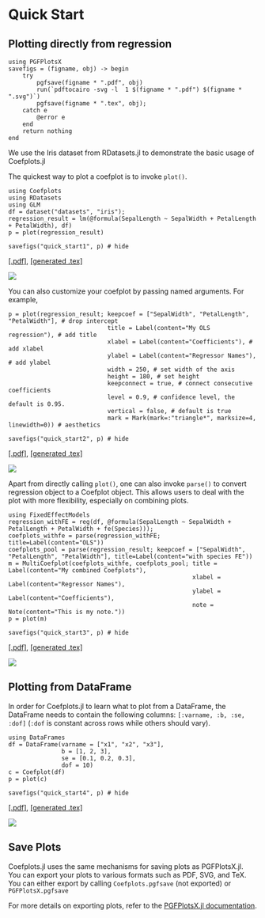 # Quick Start

## Plotting directly from regression

```@setup pgf
using PGFPlotsX
savefigs = (figname, obj) -> begin
    try
        pgfsave(figname * ".pdf", obj)
        run(`pdftocairo -svg -l  1 $(figname * ".pdf") $(figname * ".svg")`)
        pgfsave(figname * ".tex", obj);
    catch e
        @error e
    end
    return nothing
end
```

We use the Iris dataset from RDatasets.jl to demonstrate the basic usage of Coefplots.jl

The quickest way to plot a coefplot is to invoke `plot()`.

```@example pgf
using Coefplots
using RDatasets
using GLM
df = dataset("datasets", "iris");
regression_result = lm(@formula(SepalLength ~ SepalWidth + PetalLength + PetalWidth), df)
p = plot(regression_result)

savefigs("quick_start1", p) # hide
```
[\[.pdf\]](quick_start1.pdf), [\[generated .tex\]](quick_start1.tex)

![](quick_start1.svg)

You can also customize your coefplot by passing named arguments. For example, 

```@example pgf
p = plot(regression_result; keepcoef = ["SepalWidth", "PetalLength", "PetalWidth"], # drop intercept
                            title = Label(content="My OLS regression"), # add title
                            xlabel = Label(content="Coefficients"), # add xlabel
                            ylabel = Label(content="Regressor Names"), # add ylabel
                            width = 250, # set width of the axis
                            height = 180, # set height
                            keepconnect = true, # connect consecutive coefficients
                            level = 0.9, # confidence level, the default is 0.95.
                            vertical = false, # default is true
                            mark = Mark(mark=:"triangle*", marksize=4, linewidth=0)) # aesthetics

savefigs("quick_start2", p) # hide
```
[\[.pdf\]](quick_start2.pdf), [\[generated .tex\]](quick_start2.tex)

![](quick_start2.svg)

Apart from directly calling `plot()`, one can also invoke `parse()` to convert regression object to a Coefplot object. This allows users to deal with the plot with more flexibility, especially on combining plots.

```@example pgf
using FixedEffectModels
regression_withFE = reg(df, @formula(SepalLength ~ SepalWidth + PetalLength + PetalWidth + fe(Species)));
coefplots_withfe = parse(regression_withFE; title=Label(content="OLS"))
coefplots_pool = parse(regression_result; keepcoef = ["SepalWidth", "PetalLength", "PetalWidth"], title=Label(content="with species FE"))
m = MultiCoefplot(coefplots_withfe, coefplots_pool; title = Label(content="My combined Coefplots"),
                                                    xlabel = Label(content="Regressor Names"),
                                                    ylabel = Label(content="Coefficients"),
                                                    note = Note(content="This is my note."))
p = plot(m)

savefigs("quick_start3", p) # hide
```
[\[.pdf\]](quick_start3.pdf), [\[generated .tex\]](quick_start3.tex)

![](quick_start3.svg)


## Plotting from DataFrame
In order for Coefplots.jl to learn what to plot from a DataFrame, the DataFrame needs to contain the following columns: `[:varname, :b, :se, :dof]` (`:dof` is constant across rows while others should vary). 

```@example pgf
using DataFrames
df = DataFrame(varname = ["x1", "x2", "x3"],
               b = [1, 2, 3],
               se = [0.1, 0.2, 0.3],
               dof = 10)
c = Coefplot(df)
p = plot(c)

savefigs("quick_start4", p) # hide
```
[\[.pdf\]](quick_start4.pdf), [\[generated .tex\]](quick_start4.tex)

![](quick_start4.svg)

## Save Plots
Coefplots.jl uses the same mechanisms for saving plots as PGFPlotsX.jl. You can export your plots to various formats such as PDF, SVG, and TeX. You can either export by calling `Coefplots.pgfsave` (not exported) or `PGFPlotsX.pgfsave`

For more details on exporting plots, refer to the [PGFPlotsX.jl documentation](https://kristofferc.github.io/PGFPlotsX.jl/stable/man/save/#Exporting-to-files).

